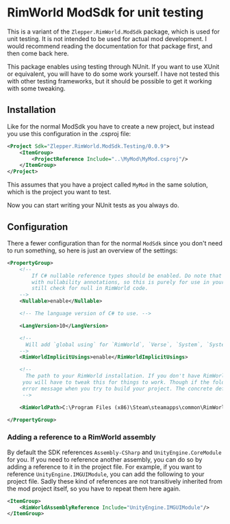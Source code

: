 # RimWorld ModSdk for unit testing

This is a variant of the `Zlepper.RimWorld.ModSdk` package, which is used for unit testing.
It is not intended to be used for actual mod development. I would recommend reading the
documentation for that package first, and then come back here.

This package enables using testing through NUnit. If you want to use XUnit or equivalent, you will have to
do some work yourself. I have not tested this with other testing frameworks, but it should be possible to
get it working with some tweaking.

## Installation

Like for the normal ModSdk you have to create a new project, but instead you use this configuration in the .csproj file:

```xml
<Project Sdk="Zlepper.RimWorld.ModSdk.Testing/0.0.9">
    <ItemGroup>
        <ProjectReference Include="..\MyMod\MyMod.csproj"/>
    </ItemGroup>
</Project>
```

This assumes that you have a project called `MyMod` in the same solution, which is the project you want to test.

Now you can start writing your NUnit tests as you always do. 

## Configuration

There a fewer configuration than for the normal `ModSdk` since you don't need to run something,
so here is just an overview of the settings:

```xml
<PropertyGroup>
    <!--  
        If C# nullable reference types should be enabled. Do note that _nothing_ in RimWorld is annotated
        with nullability annotations, so this is purely for use in your internal mod code. You should
        still check for null in RimWorld code.
    -->
    <Nullable>enable</Nullable>

    <!-- The language version of C# to use. -->

    <LangVersion>10</LangVersion>

    <!--
      Will add `global using` for `RimWorld`, `Verse`, `System`, `System.Collections.Generic`, `System.Linq` and `NUnit.Framework`.
    -->
    <RimWorldImplicitUsings>enable</RimWorldImplicitUsings>

    <!-- 
      The path to your RimWorld installation. If you don't have RimWorld installed in the default location
     you will have to tweak this for things to work. Though if the folder don't exist, you should get an
     error message when you try to build your project. The concrete default value depends on your operating system.
     -->

    <RimWorldPath>C:\Program Files (x86)\Steam\steamapps\common\RimWorld</RimWorldPath>

</PropertyGroup>
```

### Adding a reference to a RimWorld assembly

By default the SDK references `Assembly-CSharp` and `UnityEngine.CoreModule` for you. If you need to reference
another assembly, you can do so by adding a reference to it in the project file. For example, if you want to
reference `UnityEngine.IMGUIModule`, you can add the following to your project file. Sadly these kind of references
are not transitively inherited from the mod project itself, so you have to repeat them here again.

```xml
<ItemGroup>
    <RimWorldAssemblyReference Include="UnityEngine.IMGUIModule"/>
</ItemGroup>
```
